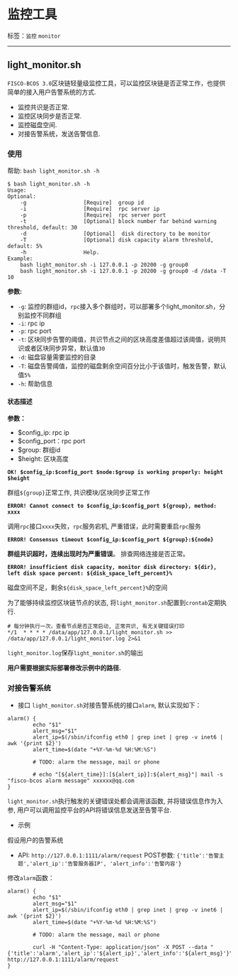 # 监控工具

标签：``监控`` ``monitor``

----

## light_monitor.sh

`FISCO-BCOS 3.0`区块链轻量级监控工具，可以监控区块链是否正常工作，也提供简单的接入用户告警系统的方式.

- 监控共识是否正常.
- 监控区块同步是否正常.
- 监控磁盘空间.
- 对接告警系统，发送告警信息.

### 使用

帮助:
`bash light_monitor.sh -h`

```shell
$ bash light_monitor.sh -h
Usage:
Optional:
    -g                  [Require]  group id
    -i                  [Require]  rpc server ip
    -p                  [Require]  rpc server port
    -t                  [Optional] block number far behind warning threshold, default: 30
    -d                  [Optional]  disk directory to be monitor
    -T                  [Optional] disk capacity alarm threshold, default: 5%
    -h                  Help.
Example:
    bash light_monitor.sh -i 127.0.0.1 -p 20200 -g group0
    bash light_monitor.sh -i 127.0.0.1 -p 20200 -g group0 -d /data -T 10
```

**参数:**

- `-g`: 监控的群组id，`rpc`接入多个群组时，可以部署多个light_monitor.sh，分别监控不同群组
- `-i`: rpc ip
- `-p`: rpc port
- `-t`: 区块同步告警的阈值，共识节点之间的区块高度差值超过该阈值，说明共识或者区块同步异常，默认值`30`
- `-d`: 磁盘容量需要监控的目录
- `-T`: 磁盘告警阈值，监控的磁盘剩余空间百分比小于该值时，触发告警，默认值`5%`
- `-h`: 帮助信息

#### 状态描述

**参数：**

- $config_ip: rpc ip
- $config_port：rpc port
- $group: 群组id
- $height: 区块高度

**```OK! $config_ip:$config_port $node:$group is working properly: height $height```**

群组`${group}`正常工作, 共识模块/区块同步正常工作

**```ERROR! Cannot connect to $config_ip:$config_port ${group}, method: xxxx```**

调用`rpc`接口`xxxx`失败，`rpc`服务宕机, 严重错误，此时需要重启`rpc`服务

**```ERROR! Consensus timeout $config_ip:$config_port ${group}:${node}```**

**群组共识超时，连续出现时为严重错误**。
排查网络连接是否正常。

**```ERROR! insufficient disk capacity, monitor disk directory: ${dir}, left disk space percent: ${disk_space_left_percent}%```**  

磁盘空间不足，剩余`${disk_space_left_percent}%`的空间

为了能够持续监控区块链节点的状态, 将`light_monitor.sh`配置到`crontab`定期执行.

```shell
# 每分钟执行一次，查看节点是否正常启动, 正常共识, 有无关键错误打印
*/1  * * * * /data/app/127.0.0.1/light_monitor.sh >> /data/app/127.0.0.1/light_monitor.log 2>&1
```

`light_monitor.log`保存`light_monitor.sh`的输出

**用户需要根据实际部署修改示例中的路径.**

### 对接告警系统

- 接口
`light_monitor.sh`对接告警系统的接口`alarm`, 默认实现如下：

```shell
alarm() {
        echo "$1"
        alert_msg="$1"
        alert_ip=$(/sbin/ifconfig eth0 | grep inet | grep -v inet6 | awk '{print $2}')
        alert_time=$(date "+%Y-%m-%d %H:%M:%S")

        # TODO: alarm the message, mail or phone

        # echo "[${alert_time}]:[${alert_ip}]:${alert_msg}"| mail -s "fisco-bcos alarm message" xxxxxx@qq.com
}
```

 `light_monitor.sh`执行触发的关键错误处都会调用该函数, 并将错误信息作为入参, 用户可以调用监控平台的API将错误信息发送至告警平台.

- 示例

 假设用户的告警系统

- API:
        `http://127.0.0.1:1111/alarm/request`
    POST参数:
        ```{'title':'告警主题','alert_ip':'告警服务器IP', 'alert_info':'告警内容'}```

 修改`alarm`函数：

```shell
alarm() {
        echo "$1"
        alert_msg="$1"
        alert_ip=$(/sbin/ifconfig eth0 | grep inet | grep -v inet6 | awk '{print $2}')
        alert_time=$(date "+%Y-%m-%d %H:%M:%S")

        # TODO: alarm the message, mail or phone

        curl -H "Content-Type: application/json" -X POST --data "{'title':'alarm','alert_ip':'${alert_ip}','alert_info':'${alert_msg}'}" http://127.0.0.1:1111/alarm/request
}
```
